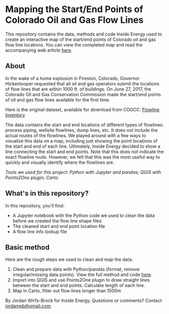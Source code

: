 # Mapping the Start/End Points of Colorado Oil and Gas Flow Lines

This repository contains the data, methods and code Inside Energy used to create an interactive map of the start/end points of Colorado oil and gas flow line locations. You can view the completed map and read the accompanying web article [here]().

## About

In the wake of a home explosion in Fireston, Colorado, Governor Hickenlooper requested that all oil and gas operators submit the locations of flow lines that are within 1000 ft. of buildings. On June 27, 2017, the Colorado Oil and Gas Conservation Commission made the start/end points of oil and gas flow lines available for the first time.

Here is the original dataset, available for download from COGCC: [Flowline Inventory](https://cogcc.state.co.us/documents/data/downloads/Engineering/flowline/FlowlineDownload.html)

The data contains the start and end locations of different types of flowlines: process piping, wellsite flowlines, dump lines, etc. It does not include the actual routes of the flowlines. We played around with a few ways to visualize this data on a map, including just showing the point locations of the start and end of each line. Ultimately, Inside Energy decided to show a line connecting the start and end points. Note that this does not indicate the exact flowline route. However, we felt that this was the most useful way to quickly and visually identify where the flowlines are.

_Tools we used for this project: Python with Jupyter and pandas; QGIS with Points2One plugin; Carto._

## What's in this repository?

In this repository, you'll find:
* A Jupyter notebook with the Python code we used to clean the data before we created the flow line shape files
* The cleaned start and end point location file
* A flow line info lookup file

## Basic method

Here are the rough steps we used to clean and map the data:
1. Clean and prepare data with Python/pandas (format, remove irregular/missing data points). View the full method and code [here](COGCC-flowlines.ipynb).
2. Import into QGIS and use Points2One plugin to draw straight lines between the start and end points. Calculate length of each line.
3. Map in Carto, filter out flow lines longer than 1500m

By Jordan Wirfs-Brock for Inside Energy. Questions or comments? Contact jordanwb@gmail.com.
